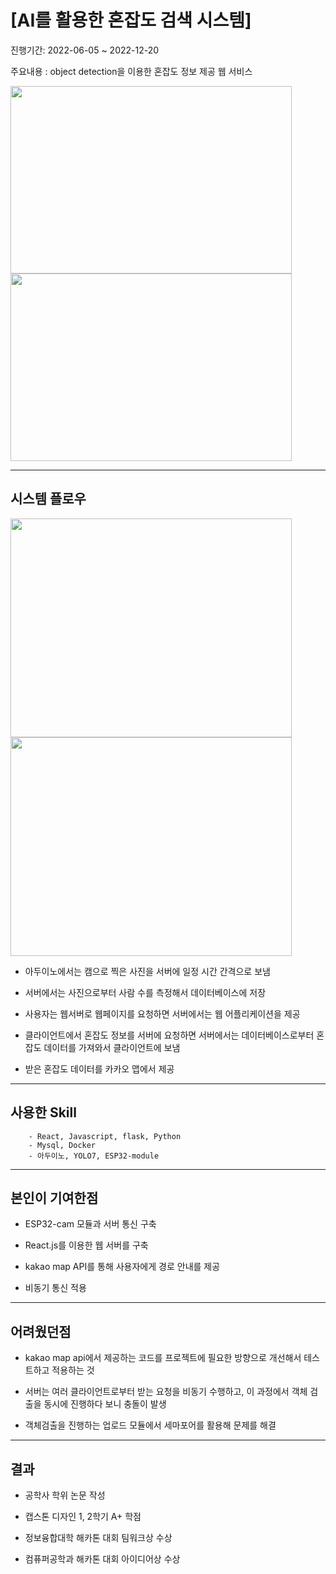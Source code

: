 # [AI를 활용한 혼잡도 검색 시스템]
진행기간: 2022-06-05 ~ 2022-12-20 

주요내용 : object detection을 이용한 혼잡도 정보 제공 웹 서비스

<img src="https://github.com/kimdozzi/congestion-checking-project/assets/95005061/de0f8495-5ee5-4a0c-be5e-d104ccf6b507"  width="450" height="300"/>

<img src="https://github.com/kimdozzi/congestion-checking-project/assets/95005061/34654f0a-3471-4844-9f4d-377437bdb988"  width="450" height="300"/>

---
## 시스템 플로우

<img src="https://github.com/kimdozzi/congestion-checking-project/assets/95005061/ad39fe4e-cefb-4f76-9631-048257d6fc0a" width="450" height="350"/>

<img src="https://github.com/kimdozzi/congestion-checking-project/assets/95005061/89abb7c5-183f-4f37-aebf-8a9ff2a7d088" width="450" height="350"/>

- 아두이노에서는 캠으로 찍은 사진을 서버에 일정 시간 간격으로 보냄
  
- 서버에서는 사진으로부터 사람 수를 측정해서 데이터베이스에 저장
  
- 사용자는 웹서버로 웹페이지를 요청하면 서버에서는 웹 어플리케이션을 제공
  
- 클라이언트에서 혼잡도 정보를 서버에 요청하면 서버에서는 데이터베이스로부터 혼잡도 데이터를 가져와서 클라이언트에 보냄
  
- 받은 혼잡도 데이터를 카카오 맵에서 제공
  
---
## 사용한 Skill
```
    - React, Javascript, flask, Python
    - Mysql, Docker
    - 아두이노, YOLO7, ESP32-module
```
---
## 본인이 기여한점    
- ESP32-cam 모듈과 서버 통신 구축

- React.js를 이용한 웹 서버를 구축

- kakao map API를 통해 사용자에게 경로 안내를 제공

- 비동기 통신 적용
---
## 어려웠던점
- kakao map api에서 제공하는 코드를 프로젝트에 필요한 방향으로 개선해서 테스트하고 적용하는 것
  
- 서버는 여러 클라이언트로부터 받는 요청을 비동기 수행하고, 이 과정에서 객체 검출을 동시에 진행하다 보니 충돌이 발생
  
- 객체검출을 진행하는 업로드 모듈에서 세마포어를 활용해 문제를 해결
---
## 결과
- 공학사 학위 논문 작성
  
- 캡스톤 디자인 1, 2학기 A+ 학점
  
- 정보융합대학 해카톤 대회 팀워크상 수상
  
- 컴퓨퍼공학과 해카톤 대회 아이디어상 수상
  


